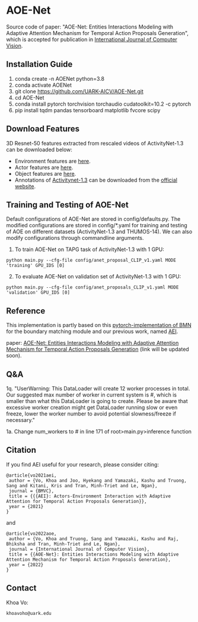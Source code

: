 # AOE-Net

Source code of paper:
 "AOE-Net: Entities Interactions Modeling with Adaptive Attention Mechanism for Temporal Action Proposals Generation",
  which is accepted for publication in [International Journal of Computer Vision](https://www.springer.com/journal/11263).

## Installation Guide

1. conda create -n AOENet python=3.8
2. conda activate AOENet
3. git clone https://github.com/UARK-AICV/AOE-Net.git
4. cd AOE-Net
5. conda install pytorch torchvision torchaudio cudatoolkit=10.2 -c pytorch
6. pip install tqdm pandas tensorboard matplotlib fvcore scipy


## Download Features
3D Resnet-50 features extracted from rescaled videos of ActivityNet-1.3 can be downloaded below:
* Environment features are [here](https://drive.google.com/file/d/1hPhcQ7EzyCh0A3SyZfgZScFVFZMEvVhe/view?usp=sharing).
* Actor features are [here](https://drive.google.com/file/d/1lOQG1FgDseRKDs3RNgpKd000OOZiag1s/view?usp=sharing).
* Object features are [here](https://uark-my.sharepoint.com/:u:/g/personal/sangt_uark_edu/EW1wAz-z955HuZUD49yxAaQB8Rc3eOPMpkWZQ0b2LURqnA?e=jj9zSU).
* Annotations of [Activitynet-1.3](http://ec2-52-25-205-214.us-west-2.compute.amazonaws.com/files/activity_net.v1-3.min.json) can be downloaded from the [official website](http://activity-net.org/download.html).

## Training and Testing  of AOE-Net
Default configurations of AOE-Net are stored in config/defaults.py.
The modified configurations are stored in config/*.yaml for training and testing of AOE on different datasets (ActivityNet-1.3 and THUMOS-14).
We can also modify configurations through commandline arguments.

1. To train AOE-Net on TAPG task of ActivityNet-1.3 with 1 GPU:
```
python main.py --cfg-file config/anet_proposal_CLIP_v1.yaml MODE 'training' GPU_IDS [0]
```

2. To evaluate AOE-Net on validation set of ActivityNet-1.3 with 1 GPU:
```
python main.py --cfg-file config/anet_proposals_CLIP_v1.yaml MODE 'validation' GPU_IDS [0]
```

## Reference

This implementation is partly based on this [pytorch-implementation of BMN](https://github.com/JJBOY/BMN-Boundary-Matching-Network.git) for the boundary matching module and our previous work, named [AEI](https://github.com/UARK-AICV/TAPG-AgentEnvInteration).

paper: [AOE-Net: Entities Interactions Modeling with Adaptive Attention Mechanism for Temporal Action Proposals Generation](https://github.com/UARK-AICV/AOE-Net) (link will be updated soon).


## Q&A
1q. "UserWarning: This DataLoader will create 12 worker processes in total. Our suggested max number of worker in current system is #, which is smaller than what this DataLoader is going to create. Please be aware that excessive worker creation might get DataLoader running slow or even freeze, lower the worker number to avoid potential slowness/freeze if necessary."

1a. Change num_workers to # in line 171 of root>main.py>inference function

## Citation
If you find AEI useful for your research, please consider citing:
```
@article{vo2021aei,
 author = {Vo, Khoa and Joo, Hyekang and Yamazaki, Kashu and Truong, Sang and Kitani, Kris and Tran, Minh-Triet and Le, Ngan},
 journal = {BMVC},
 title = {{{AEI}: Actors-Environment Interaction with Adaptive Attention for Temporal Action Proposals Generation}},
 year = {2021}
}
```

and 
```
@article{vo2022aoe,
 author = {Vo, Khoa and Truong, Sang and Yamazaki, Kashu and Raj, Bhiksha and Tran, Minh-Triet and Le, Ngan},
 journal = {International Journal of Computer Vision},
 title = {{AOE-Net}: Entities Interactions Modeling with Adaptive Attention Mechanism for Temporal Action Proposals Generation},
 year = {2022}
}
```

## Contact
Khoa Vo:
```
khoavoho@uark.edu
```
